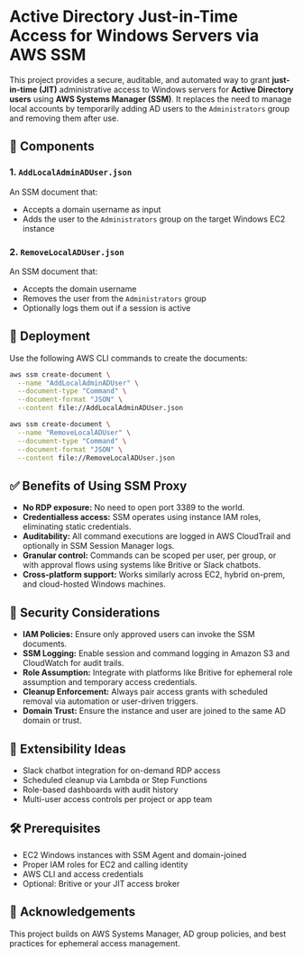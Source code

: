 # Active Directory Just-in-Time Access for Windows Servers via AWS SSM

This project provides a secure, auditable, and automated way to grant **just-in-time (JIT)** administrative access to Windows servers for **Active Directory users** using **AWS Systems Manager (SSM)**. It replaces the need to manage local accounts by temporarily adding AD users to the `Administrators` group and removing them after use.

## 📂 Components

### 1. `AddLocalAdminADUser.json`
An SSM document that:
- Accepts a domain username as input
- Adds the user to the `Administrators` group on the target Windows EC2 instance

### 2. `RemoveLocalADUser.json`
An SSM document that:
- Accepts the domain username
- Removes the user from the `Administrators` group
- Optionally logs them out if a session is active

## 🚀 Deployment

Use the following AWS CLI commands to create the documents:

```bash
aws ssm create-document \
  --name "AddLocalAdminADUser" \
  --document-type "Command" \
  --document-format "JSON" \
  --content file://AddLocalAdminADUser.json

aws ssm create-document \
  --name "RemoveLocalADUser" \
  --document-type "Command" \
  --document-format "JSON" \
  --content file://RemoveLocalADUser.json
```


## ✅ Benefits of Using SSM Proxy

- **No RDP exposure:** No need to open port 3389 to the world.
- **Credentialless access:** SSM operates using instance IAM roles, eliminating static credentials.
- **Auditability:** All command executions are logged in AWS CloudTrail and optionally in SSM Session Manager logs.
- **Granular control:** Commands can be scoped per user, per group, or with approval flows using systems like Britive or Slack chatbots.
- **Cross-platform support:** Works similarly across EC2, hybrid on-prem, and cloud-hosted Windows machines.


## 🔐 Security Considerations

- **IAM Policies:** Ensure only approved users can invoke the SSM documents.
- **SSM Logging:** Enable session and command logging in Amazon S3 and CloudWatch for audit trails.
- **Role Assumption:** Integrate with platforms like Britive for ephemeral role assumption and temporary access credentials.
- **Cleanup Enforcement:** Always pair access grants with scheduled removal via automation or user-driven triggers.
- **Domain Trust:** Ensure the instance and user are joined to the same AD domain or trust.


## 🧠 Extensibility Ideas

- Slack chatbot integration for on-demand RDP access
- Scheduled cleanup via Lambda or Step Functions
- Role-based dashboards with audit history
- Multi-user access controls per project or app team


## 🛠 Prerequisites

- EC2 Windows instances with SSM Agent and domain-joined
- Proper IAM roles for EC2 and calling identity
- AWS CLI and access credentials
- Optional: Britive or your JIT access broker


## 🙌 Acknowledgements

This project builds on AWS Systems Manager, AD group policies, and best practices for ephemeral access management.

